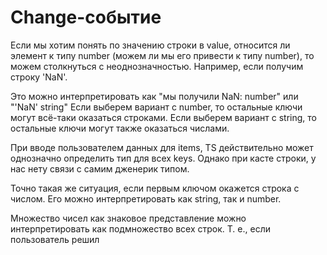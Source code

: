 # Change-событие

Если мы хотим понять по значению строки в value, относится ли элемент к типу number
(можем ли мы его привести к типу number),
то можем столкнуться с неоднозначностью. Например, если получим строку 'NaN'.

Это можно интерпретировать как "мы получили NaN: number" или "'NaN' string"
Если выберем вариант с number, то остальные ключи могут всё-таки оказаться строками.
Если выберем вариант с string, то остальные ключи могут также оказаться числами.

При вводе пользователем данных для items, TS действительно может однозначно определить тип для всех keys.
Однако при касте строки, у нас нету связи с самим дженерик типом.

Точно такая же ситуация, если первым ключом окажется строка с числом.
Его можно интерпретировать как string, так и number.

Множество чисел как знаковое представление можно интерпретировать как подмножество всех строк.
Т. е., если пользователь решил
